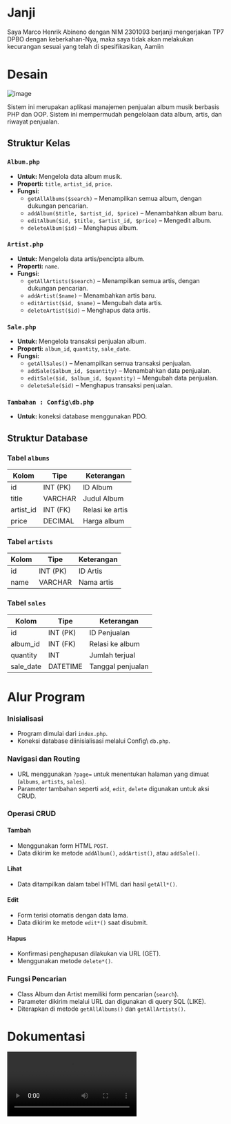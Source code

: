 # Janji

Saya Marco Henrik Abineno dengan NIM 2301093 berjanji mengerjakan TP7 DPBO dengan keberkahan-Nya, maka saya tidak akan melakukan kecurangan sesuai yang telah di spesifikasikan, Aamiin

# **Desain**

![image](https://github.com/user-attachments/assets/76e128cb-e022-4bb6-a5dc-5d6694e4c78a)

  
Sistem ini merupakan aplikasi manajemen penjualan album musik berbasis PHP dan OOP. Sistem ini mempermudah pengelolaan data album, artis, dan riwayat penjualan.


## **Struktur Kelas**

### `Album.php`
- **Untuk:** Mengelola data album musik.
- **Properti:** `title`, `artist_id`, `price`.
- **Fungsi:**
  - `getAllAlbums($search)` – Menampilkan semua album, dengan dukungan pencarian.
  - `addAlbum($title, $artist_id, $price)` – Menambahkan album baru.
  - `editAlbum($id, $title, $artist_id, $price)` – Mengedit album.
  - `deleteAlbum($id)` – Menghapus album.

### `Artist.php`
- **Untuk:** Mengelola data artis/pencipta album.
- **Properti:** `name`.
- **Fungsi:**
  - `getAllArtists($search)` – Menampilkan semua artis, dengan dukungan pencarian.
  - `addArtist($name)` – Menambahkan artis baru.
  - `editArtist($id, $name)` – Mengubah data artis.
  - `deleteArtist($id)` – Menghapus data artis.

### `Sale.php`
- **Untuk:** Mengelola transaksi penjualan album.
- **Properti:** `album_id`, `quantity`, `sale_date`.
- **Fungsi:**
  - `getAllSales()` – Menampilkan semua transaksi penjualan.
  - `addSale($album_id, $quantity)` – Menambahkan data penjualan.
  - `editSale($id, $album_id, $quantity)` – Mengubah data penjualan.
  - `deleteSale($id)` – Menghapus transaksi penjualan.

### `Tambahan : Config\db.php`
- **Untuk:** koneksi database menggunakan PDO.

## **Struktur Database**

### Tabel `albums`
| Kolom         | Tipe       | Keterangan      |
|---------------|------------|-----------------|
| id            | INT (PK)   | ID Album        |
| title         | VARCHAR    | Judul Album     |
| artist_id     | INT (FK)   | Relasi ke artis |
| price         | DECIMAL    | Harga album     |

### Tabel `artists`
| Kolom | Tipe       | Keterangan  |
|-------|------------|-------------|
| id    | INT (PK)   | ID Artis    |
| name  | VARCHAR    | Nama artis  |

### Tabel `sales`
| Kolom      | Tipe       | Keterangan           |
|------------|------------|----------------------|
| id         | INT (PK)   | ID Penjualan         |
| album_id   | INT (FK)   | Relasi ke album      |
| quantity   | INT        | Jumlah terjual       |
| sale_date  | DATETIME   | Tanggal penjualan    |

# **Alur Program**

### Inisialisasi
- Program dimulai dari `index.php`.
- Koneksi database diinisialisasi melalui Config\ `db.php`.

### Navigasi dan Routing
- URL menggunakan `?page=` untuk menentukan halaman yang dimuat (`albums`, `artists`, `sales`).
- Parameter tambahan seperti `add`, `edit`, `delete` digunakan untuk aksi CRUD.

### Operasi CRUD

#### Tambah
- Menggunakan form HTML `POST`.
- Data dikirim ke metode `addAlbum()`, `addArtist()`, atau `addSale()`.

#### Lihat
- Data ditampilkan dalam tabel HTML dari hasil `getAll*()`.

#### Edit
- Form terisi otomatis dengan data lama.
- Data dikirim ke metode `edit*()` saat disubmit.

#### Hapus
- Konfirmasi penghapusan dilakukan via URL (GET).
- Menggunakan metode `delete*()`.

### Fungsi Pencarian
- Class Album dan Artist memiliki form pencarian (`search`).
- Parameter dikirim melalui URL dan digunakan di query SQL (LIKE).
- Diterapkan di metode `getAllAlbums()` dan `getAllArtists()`.


# **Dokumentasi**

![Demo](Screenrecord/tp8record.mp4)
